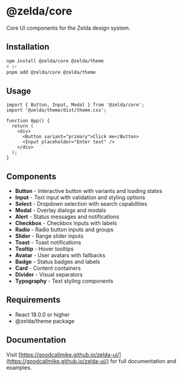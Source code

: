 # @zelda/core

Core UI components for the Zelda design system.

## Installation

```bash
npm install @zelda/core @zelda/theme
# or
pnpm add @zelda/core @zelda/theme
```

## Usage

```tsx
import { Button, Input, Modal } from '@zelda/core';
import '@zelda/theme/dist/theme.css';

function App() {
  return (
    <div>
      <Button variant="primary">Click me</Button>
      <Input placeholder="Enter text" />
    </div>
  );
}
```

## Components

- **Button** - Interactive button with variants and loading states
- **Input** - Text input with validation and styling options
- **Select** - Dropdown selection with search capabilities
- **Modal** - Overlay dialogs and modals
- **Alert** - Status messages and notifications
- **Checkbox** - Checkbox inputs with labels
- **Radio** - Radio button inputs and groups
- **Slider** - Range slider inputs
- **Toast** - Toast notifications
- **Tooltip** - Hover tooltips
- **Avatar** - User avatars with fallbacks
- **Badge** - Status badges and labels
- **Card** - Content containers
- **Divider** - Visual separators
- **Typography** - Text styling components

## Requirements

- React 18.0.0 or higher
- @zelda/theme package

## Documentation

Visit [https://goodcallmike.github.io/zelda-ui/](https://goodcallmike.github.io/zelda-ui/) for full documentation and examples.